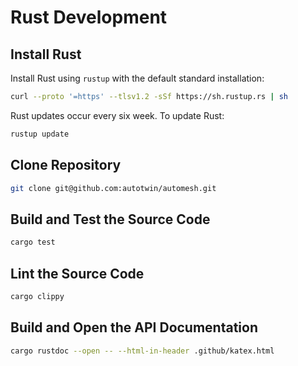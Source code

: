 # Rust Development

## Install Rust

Install Rust using `rustup` with the default standard installation:

```sh
curl --proto '=https' --tlsv1.2 -sSf https://sh.rustup.rs | sh
```

Rust updates occur every six week. To update Rust:

```sh
rustup update
```

## Clone Repository

```sh
git clone git@github.com:autotwin/automesh.git
```

## Build and Test the Source Code

```sh
cargo test
```

## Lint the Source Code

```sh
cargo clippy
```

## Build and Open the API Documentation

```sh
cargo rustdoc --open -- --html-in-header .github/katex.html
```
